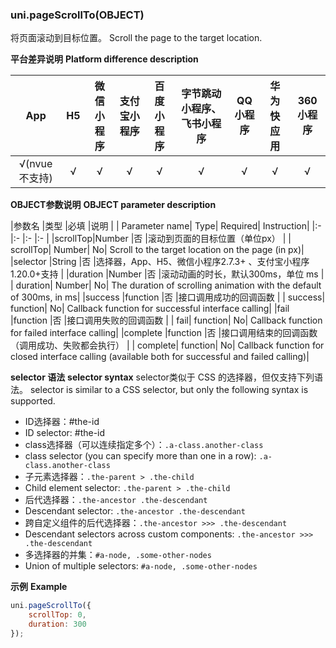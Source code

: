### uni.pageScrollTo(OBJECT)

将页面滚动到目标位置。
Scroll the page to the target location.



**平台差异说明**
**Platform difference description**

|App|H5|微信小程序|支付宝小程序|百度小程序|字节跳动小程序、飞书小程序|QQ小程序|华为快应用|360小程序|
|:-:|:-:|:-:|:-:|:-:|:-:|:-:|:-:|:-:|
|√(nvue不支持)|√|√|√|√|√|√|√|√|





**OBJECT参数说明**
**OBJECT parameter description**

|参数名		|类型			|必填	|说明																							|
| Parameter name| Type| Required| Instruction|
|:-				|:-				|:-		|:-																								|
|scrollTop|Number		|否		|滚动到页面的目标位置（单位px）										|
| scrollTop| Number| No| Scroll to the target location on the page (in px)|
|selector	|String		|否		|选择器，App、H5、微信小程序2.7.3+ 、支付宝小程序1.20.0+支持		|
|duration	|Number		|否		|滚动动画的时长，默认300ms，单位 ms								|
| duration| Number| No| The duration of scrolling animation with the default of 300ms, in ms|
|success	|function	|否		|接口调用成功的回调函数														|
| success| function| No| Callback function for successful interface calling|
|fail			|function	|否		|接口调用失败的回调函数														|
| fail| function| No| Callback function for failed interface calling|
|complete	|function	|否		|接口调用结束的回调函数（调用成功、失败都会执行）	|
| complete| function| No| Callback function for closed interface calling (available both for successful and failed calling)|

**selector 语法**
**selector syntax**
selector类似于 CSS 的选择器，但仅支持下列语法。
selector is similar to a CSS selector, but only the following syntax is supported.

- ID选择器：#the-id
- ID selector: #the-id
- class选择器（可以连续指定多个）：`.a-class.another-class`
- class selector (you can specify more than one in a row): `.a-class.another-class`
- 子元素选择器：`.the-parent > .the-child`
- Child element selector: `.the-parent > .the-child`
- 后代选择器：`.the-ancestor .the-descendant`
- Descendant selector: `.the-ancestor .the-descendant`
- 跨自定义组件的后代选择器：`.the-ancestor >>> .the-descendant`
- Descendant selectors across custom components: `.the-ancestor >>> .the-descendant`
- 多选择器的并集：`#a-node, .some-other-nodes`
- Union of multiple selectors: `#a-node, .some-other-nodes`

**示例**
**Example**

```javascript
uni.pageScrollTo({
	scrollTop: 0,
	duration: 300
});
```

